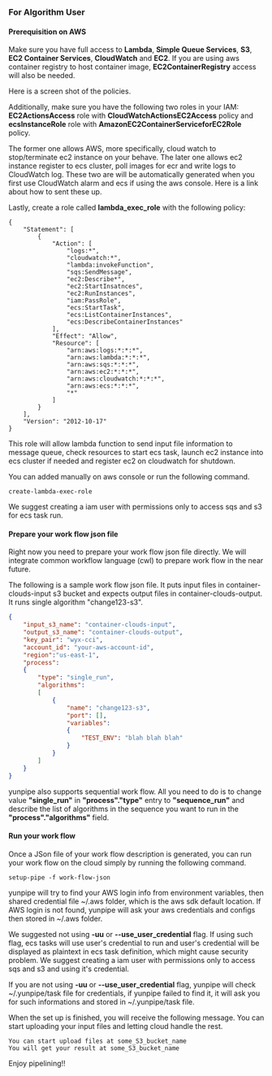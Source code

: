 ### For Algorithm User
#### Prerequisition on AWS

Make sure you have full access to **Lambda**, **Simple Queue Services**, **S3**, **EC2 Container Services**, **CloudWatch** and **EC2**. If you are using aws container registry to host container image, __EC2ContainerRegistry__ access will also be needed.

Here is a screen shot of the policies.



Additionally, make sure you have the following two roles in your IAM: __EC2ActionsAccess__ role with __CloudWatchActionsEC2Access__ policy and  __ecsInstanceRole__ role with __AmazonEC2ContainerServiceforEC2Role__ policy.

The former one allows AWS, more specifically, cloud watch to stop/terminate ec2 instance on your behave. The later one allows ec2 instance register to ecs cluster, poll images for ecr and write logs to CloudWatch log.
These two are will be automatically generated when you first use CloudWatch alarm and ecs if using the aws console. Here is a link about how to sent these up.


Lastly, create a role called __lambda_exec_role__ with the following policy:
```
{
    "Statement": [
        {
            "Action": [
                "logs:*",
                "cloudwatch:*",
                "lambda:invokeFunction",
                "sqs:SendMessage",
                "ec2:Describe*",
                "ec2:StartInsatnces",
                "ec2:RunInstances",
                "iam:PassRole",
                "ecs:StartTask",
                "ecs:ListContainerInstances",
                "ecs:DescribeContainerInstances"
            ],
            "Effect": "Allow",
            "Resource": [
                "arn:aws:logs:*:*:*",
                "arn:aws:lambda:*:*:*",
                "arn:aws:sqs:*:*:*",
                "arn:aws:ec2:*:*:*",
                "arn:aws:cloudwatch:*:*:*",
                "arn:aws:ecs:*:*:*",
                "*"
            ]
        }
    ],
    "Version": "2012-10-17"
}
```
This role will allow lambda function to send input file information to message queue, check resources to start ecs task, launch ec2 instance into ecs cluster if needed and register ec2 on cloudwatch for shutdown.

You can added manually on aws console or run the following command. 
```
create-lambda-exec-role
```

We suggest creating a iam user with permissions only to access sqs and s3 for ecs task run.


#### Prepare your work flow json file
Right now you need to prepare your work flow json file directly. We will integrate common workflow language (cwl) to prepare work flow in the near future.

The following is a sample work flow json file. It puts input files in container-clouds-input s3 bucket and expects output files in container-clouds-output. It runs single algorithm "change123-s3".
```json
{
    "input_s3_name": "container-clouds-input",
    "output_s3_name": "container-clouds-output",
    "key_pair": "wyx-cci",
    "account_id": "your-aws-account-id",
    "region":"us-east-1",
    "process": 
    {
        "type": "single_run",
        "algorithms":
        [
            {
                "name": "change123-s3",
                "port": [],
                "variables":
                {
                    "TEST_ENV": "blah blah blah"
                }
            }
        ]
    } 
}
```

yunpipe also supports sequential work flow. All you need to do is to change value __"single_run"__ in __"process"."type"__ entry to __"sequence_run"__ and describe the list of algorithms in the sequence you want to run in the __"process"."algorithms"__ field.


#### Run your work flow
Once a JSon file of your work flow description is generated, you can run your work flow on the cloud simply by running the following command.
```
setup-pipe -f work-flow-json
``` 

yunpipe will try to find your AWS login info from environment variables, then shared credential file ~/.aws folder, which is the aws sdk default location. If AWS login is not found, yunpipe will ask your aws credentials and configs then stored in ~/.aws folder.

We suggested not using __-uu__ or __--use_user_credential__ flag. If using such flag, ecs tasks will use user's credential to run and user's credential will be displayed as plaintext in ecs task definition, which might cause security problem. We suggest creating a iam user with permissions only to access sqs and s3 and using it's credential.

If you are not using __-uu__ or __--use_user_credential__ flag, yunpipe will check ~/.yunpipe/task file for credentials, if yunpipe failed to find it, it will ask you for such informations and stored in ~/.yunpipe/task file.

When the set up is finished, you will receive the following message. You can start uploading your input files and letting cloud handle the rest.
```
You can start upload files at some_S3_bucket_name
You will get your result at some_S3_bucket_name
```

Enjoy pipelining!!
